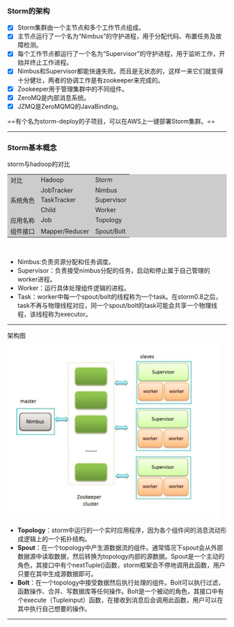 ### Storm的架构
- [x] Storm集群由一个主节点和多个工作节点组成。
- [x] 主节点运行了一个名为“Nimbus”的守护进程，用于分配代码、布置任务及故障检测。
- [x] 每个工作节点都运行了一个名为“Supervisor”的守护进程，用于监听工作，开始并终止工作进程。
- [x] Nimbus和Supervisor都能快速失败。而且是无状态的，这样一来它们就变得十分健壮，两者的协调工作是有zookeeper来完成的。
- [x] Zookeeper用于管理集群中的不同组件。
- [x] ZeroMQ是内部消息系统。
- [x] JZMQ是ZeroMQMQ的JavaBinding。

==有个名为storm-deploy的子项目，可以在AWS上一键部署Storm集群。==

---

### Storm基本概念
storm与hadoop的对比


<html>
<!--在这里插入内容-->
<table style="width:100%;background-color:#CCCCCC;" cellpadding="2" cellspacing="0" border="0" bordercolor="#000000">
	<tbody>
		<tr>
			<td>
				对比
			</td>
			<td>
				Hadoop
			</td>
			<td>
				Storm
			</td>
		</tr>
		<tr>
			<td rowspan="3">
				系统角色
			</td>
			<td>
				JobTracker
			</td>
			<td>
				Nimbus
			</td>
		</tr>
		<tr>
			<td>
				TaskTracker
			</td>
			<td>
				Supervisor
			</td>
		</tr>
		<tr>
			<td>
				Child
			</td>
			<td>
				Worker
			</td>
		</tr>
		<tr>
			<td>
				应用名称
			</td>
			<td>
				Job
			</td>
			<td>
				Topology
			</td>
		</tr>
		<tr>
			<td>
				组件接口
			</td>
			<td>
				Mapper/Reducer
			</td>
			<td>
				Spout/Bolt
			</td>
		</tr>
	</tbody>
</table>
<br />
</html>

- Nimbus:负责资源分配和任务调度。
- Supervisor：负责接受nimbus分配的任务，启动和停止属于自己管理的worker进程。
- Worker：运行具体处理组件逻辑的进程。
- Task：worker中每一个spout/bolt的线程称为一个task。在storm0.8之后，task不再与物理线程对应，同一个spout/bolt的task可能会共享一个物理线程，该线程称为executor。

---
架构图

![image](storm.png)
- **Topology**：storm中运行的一个实时应用程序，因为各个组件间的消息流动形成逻辑上的一个拓扑结构。
- **Spout**：在一个topology中产生源数据流的组件。通常情况下spout会从外部数据源中读取数据，然后转换为topology内部的源数据。Spout是一个主动的角色，其接口中有个nextTuple()函数，storm框架会不停地调用此函数，用户只要在其中生成源数据即可。
- **Bolt**：在一个topology中接受数据然后执行处理的组件。Bolt可以执行过滤，函数操作、合并、写数据库等任何操作。Bolt是一个被动的角色，其接口中有个execute（Tupleinput）函数，在接收到消息后会调用此函数，用户可以在其中执行自己想要的操作。

---
